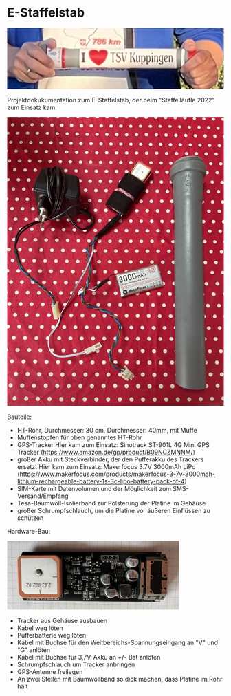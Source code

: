 # E-Staffelstab

![Der fertige Staffelstab](staffelstab.jpg)

Projektdokukumentation zum E-Staffelstab, der beim "Staffelläufle 2022" zum Einsatz kam.

![Einzelteile](Einzelteile.jpg)

Bauteile:

- HT-Rohr, Durchmesser: 30 cm, Durchmesser: 40mm, mit Muffe
- Muffenstopfen für oben genanntes HT-Rohr
- GPS-Tracker
  Hier kam zum Einsatz: Sinotrack ST-901L 4G Mini GPS Tracker (https://www.amazon.de/gp/product/B09NCZMNNM/)
- großer Akku mit Steckverbinder, der den Pufferakku des Trackers ersetzt
  Hier kam zum Einsatz: Makerfocus 3.7V 3000mAh LiPo (https://www.makerfocus.com/products/makerfocus-3-7v-3000mah-lithium-rechargeable-battery-1s-3c-lipo-battery-pack-of-4)
- SIM-Karte mit Datenvolumen und der Möglichkeit zum SMS-Versand/Empfang
- Tesa-Baumwoll-Isolierband zur Polsterung der Platine im Gehäuse
- großer Schrumpfschlauch, um die Platine vor äußeren Einflüssen zu schützen

Hardware-Bau:

![Platine](platine.jpg)

- Tracker aus Gehäuse ausbauen
- Kabel weg löten
- Pufferbatterie weg löten
- Kabel mit Buchse für den Weitbereichs-Spannungseingang an "V" und "G" anlöten
- Kabel mit Buchse für 3,7V-Akku an +/- Bat anlöten
- Schrumpfschlauch um Tracker anbringen
- GPS-Antenne freilegen
- An zwei Stellen mit Baumwollband so dick machen, dass Platine im Rohr hält